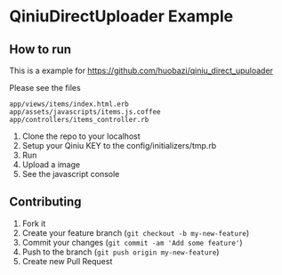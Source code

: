 # QiniuDirectUploader Example

## How to run

This is a example for https://github.com/huobazi/qiniu_direct_upuloader

Please see the files

```
app/views/items/index.html.erb
app/assets/javascripts/items.js.coffee
app/controllers/items_controller.rb

```

1. Clone the repo to your localhost
2. Setup your Qiniu KEY to the config/initializers/tmp.rb
3. Run
4. Upload a image
5. See the javascript console

## Contributing

1. Fork it
2. Create your feature branch (`git checkout -b my-new-feature`)
3. Commit your changes (`git commit -am 'Add some feature'`)
4. Push to the branch (`git push origin my-new-feature`)
5. Create new Pull Request

